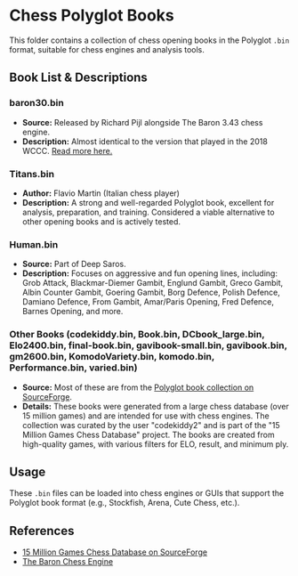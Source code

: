 # Chess Polyglot Books

This folder contains a collection of chess opening books in the Polyglot `.bin` format, suitable for chess engines and analysis tools.

## Book List & Descriptions

### baron30.bin
- **Source:** Released by Richard Pijl alongside The Baron 3.43 chess engine.
- **Description:** Almost identical to the version that played in the 2018 WCCC. [Read more here.](https://www.chessprogramming.org/The_Baron)

### Titans.bin
- **Author:** Flavio Martin (Italian chess player)
- **Description:** A strong and well-regarded Polyglot book, excellent for analysis, preparation, and training. Considered a viable alternative to other opening books and is actively tested.

### Human.bin
- **Source:** Part of Deep Saros.
- **Description:** Focuses on aggressive and fun opening lines, including: Grob Attack, Blackmar-Diemer Gambit, Englund Gambit, Greco Gambit, Albin Counter Gambit, Goering Gambit, Borg Defence, Polish Defence, Damiano Defence, From Gambit, Amar/Paris Opening, Fred Defence, Barnes Opening, and more.

### Other Books (codekiddy.bin, Book.bin, DCbook_large.bin, Elo2400.bin, final-book.bin, gavibook-small.bin, gavibook.bin, gm2600.bin, KomodoVariety.bin, komodo.bin, Performance.bin, varied.bin)
- **Source:** Most of these are from the [Polyglot book collection on SourceForge](https://sourceforge.net/projects/codekiddy-chess/files/Books/Polyglot%20books/Update1/).
- **Details:** These books were generated from a large chess database (over 15 million games) and are intended for use with chess engines. The collection was curated by the user "codekiddy2" and is part of the "15 Million Games Chess Database" project. The books are created from high-quality games, with various filters for ELO, result, and minimum ply.

## Usage

These `.bin` files can be loaded into chess engines or GUIs that support the Polyglot book format (e.g., Stockfish, Arena, Cute Chess, etc.).

## References

- [15 Million Games Chess Database on SourceForge](https://sourceforge.net/projects/codekiddy-chess/)
- [The Baron Chess Engine](https://www.chessprogramming.org/The_Baron)
